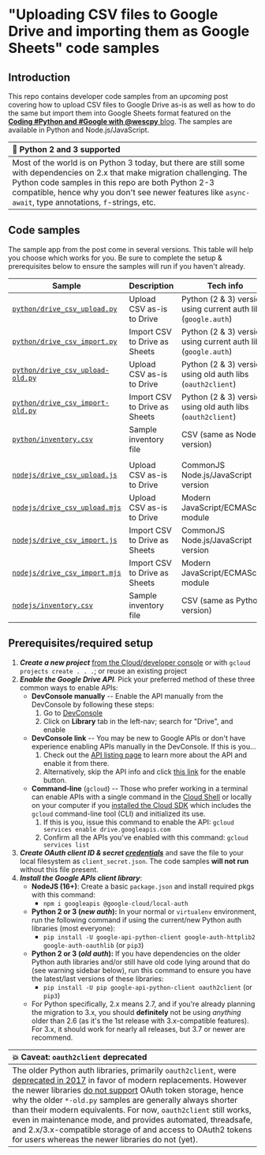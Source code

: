 # "Uploading CSV files to Google Drive and importing them as Google Sheets" code samples

## Introduction
This repo contains developer code samples from an _upcoming_ post covering how to upload CSV files to Google Drive as-is as well as how to do the same but import them into Google Sheets format featured on the [**Coding #Python and #Google with @wescpy** blog](https://dev.to/wescpy). The samples are available in Python and Node.js/JavaScript.

| :memo: Python 2 and 3 supported |
|:---------------------------|
| Most of the world is on Python 3 today, but there are still some with dependencies on 2.x that make migration challenging. The Python code samples in this repo are both Python 2-3 compatible, hence why you don't see newer features like `async-await`, type annotations, `f`-strings, etc. |


## Code samples

The sample app from the post come in several versions. This table will help you choose which works for you. Be sure to complete the setup & prerequisites below to ensure the samples will run if you haven't already.

Sample | Description | Tech info
--- | --- | ---
[`python/drive_csv_upload.py`](python/drive_csv_upload.py) | Upload CSV as-is to Drive | Python (2 & 3) version using current auth libs (`google.auth`)
[`python/drive_csv_import.py`](python/drive_csv_import.py) | Import CSV to Drive as Sheets | Python (2 & 3) version using current auth libs (`google.auth`)
[`python/drive_csv_upload-old.py`](python/drive_csv_upload-old.py) | Upload CSV as-is to Drive | Python (2 & 3) version using old auth libs (`oauth2client`)
[`python/drive_csv_import-old.py`](python/drive_csv_import-old.py) | Import CSV to Drive as Sheets | Python (2 & 3) version using old auth libs (`oauth2client`)
[`python/inventory.csv`](python/inventory.csv) | Sample inventory file | CSV (same as Node.js version)
||
[`nodejs/drive_csv_upload.js`](nodejs/drive_csv_upload.js) | Upload CSV as-is to Drive | CommonJS Node.js/JavaScript version
[`nodejs/drive_csv_upload.mjs`](nodejs/drive_csv_upload.mjs) | Upload CSV as-is to Drive | Modern JavaScript/ECMAScript module
[`nodejs/drive_csv_import.js`](nodejs/drive_csv_import.js) | Import CSV to Drive as Sheets | CommonJS Node.js/JavaScript version
[`nodejs/drive_csv_import.mjs`](nodejs/drive_csv_import.mjs) | Import CSV to Drive as Sheets | Modern JavaScript/ECMAScript module
[`nodejs/inventory.csv`](nodejs/inventory.csv) | Sample inventory file | CSV (same as Python version)


## Prerequisites/required setup
1. ***Create a new project*** [from the Cloud/developer console](https://console.cloud.google.com/projectcreate) or with `gcloud projects create . . .`; or reuse an existing project
1. ***Enable the Google Drive API***. Pick your preferred method of these three common ways to enable APIs:
    - **DevConsole manually** -- Enable the API manually from the DevConsole by following these steps:
        1. Go to [DevConsole](http://console.developers.google.com)
        1. Click on **Library** tab in the left-nav; search for "Drive", and enable
    - **DevConsole link** -- You may be new to Google APIs or don't have experience enabling APIs manually in the DevConsole. If this is you...
        1. Check out the [API listing page](https://console.cloud.google.com/apis/library/drive.googleapis.com) to learn more about the API and enable it from there.
        1. Alternatively, skip the API info and click [this link](http://console.developers.google.com/start/api?id=drive) for the enable button.
    - **Command-line** (`gcloud`) -- Those who prefer working in a terminal can enable APIs with a single command in the [Cloud Shell](https://cloud.google.com/shell) or locally on your computer if you [installed the Cloud SDK](https://cloud.google.com/sdk/install) which includes the `gcloud` command-line tool (CLI) and initialized its use.
        1. If this is you, issue this command to enable the API: `gcloud services enable drive.googleapis.com`
        1. Confirm all the APIs you've enabled with this command: `gcloud services list`
1. ***Create OAuth client ID & secret [credentials](https://console.cloud.google.com/apis/credentials)*** and save the file to your local filesystem as `client_secret.json`. The code samples **will not run** without this file present.
1. ***Install the Google APIs client library***:
    - **NodeJS (16+)**:  Create a basic `package.json` and install required pkgs with this command:
        - `npm i googleapis @google-cloud/local-auth`
    - **Python 2 or 3 (_new auth_):** In your normal or `virtualenv` environment, run the following command if using the current/new Python auth libraries (most everyone):
        - `pip install -U google-api-python-client google-auth-httplib2 google-auth-oauthlib` (or `pip3`)
    - **Python 2 or 3 (_old auth_):** If you have dependencies on the older Python auth libraries and/or still have old code lying around that do (see warning sidebar below), run this command to ensure you have the latest/last versions of these libraries:
        - `pip install -U pip google-api-python-client oauth2client` (or `pip3`)
    - For Python specifically, 2.x means 2.7, and if you're already planning the migration to 3.x, you should **definitely** not be using _anything_ older than 2.6 (as it's the 1st release with 3.x-compatible features). For 3.x, it should work for nearly all releases, but 3.7 or newer are recommend.

| :boom: Caveat: `oauth2client` deprecated |
|:---------------------------|
| The older Python auth libraries, primarily `oauth2client`, were [deprecated in 2017](https://github.com/googleapis/oauth2client/pull/714) in favor of modern replacements. However the newer libraries [do not support](https://google-auth.readthedocs.io/en/latest/oauth2client-deprecation.html#replacement) OAuth token storage, hence why the older `*-old.py` samples are generally always shorter than their modern equivalents. For now, `oauth2client` still works, even in maintenance mode, and provides automated, threadsafe, and 2.x/3.x-compatible storage of and access to OAuth2 tokens for users whereas the newer libraries do not (yet). |
